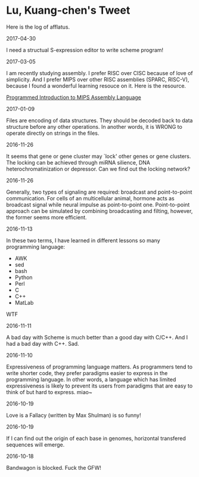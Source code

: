 # Lu, Kuang-chen's Tweet

Here is the log of afflatus.

<article><p>2017-04-30</p>
<p>I need a structual S-expression editor to write scheme program!</p></article><article><p>2017-03-05</p>
<p>I am recently studying assembly. I prefer RISC over CISC because of love of simplicity. And I prefer MIPS over other RISC assemblies (SPARC, RISC-V), because I found a wonderful learning resouce on it. Here is the resource.</p>
<p><a href="http://chortle.ccsu.edu/AssemblyTutorial/index.html">Programmed Introduction to MIPS Assembly Language</a></p></article><article><p>2017-01-09</p>
<p>Files are encoding of data structures. They should be decoded back to data structure before any other operations. In another words, it is WRONG to operate directly on strings in the files. </p></article><article><p>2016-11-26</p>
<p>It seems that gene or gene cluster may `lock' other genes or gene clusters. The locking can be achieved through miRNA silience, DNA heterochromatinization or depressor. Can we find out the locking network?</p></article><article><p>2016-11-26</p>
<p>Generally, two types of signaling are required: broadcast and point-to-point communication. For cells of an multicellular animal, hormone acts as broadcast signal while neural impulse as point-to-point one. Point-to-point approach can be simulated by combining broadcasting and filting, however, the former seems more efficient. </p></article><article><p>2016-11-13</p>
<p>In these two terms, I have learned in different lessons so many programming language: </p>
<ul>
<li>AWK</li>
<li>sed</li>
<li>bash</li>
<li>Python</li>
<li>Perl</li>
<li>C</li>
<li>C++</li>
<li>MatLab</li>
</ul>
<p>WTF</p></article><article><p>2016-11-11</p>
<p>A bad day with Scheme is much better than a good day with C/C++. And I had a bad day with C++. Sad.</p></article><article><p>2016-11-10</p>
<p>Expressiveness of programming language matters. As programmers tend to write shorter code, they prefer paradigms easier to express in the programming language. In other words, a language which has limited expressiveness is likely to prevent its users from paradigms that are easy to think of but hard to express.
miao~</p></article><article><p>2016-10-19</p>
<p>Love is a Fallacy (written by Max Shulman) is so funny!</p></article><article><p>2016-10-19</p>
<p>If I can find out the origin of each base in genomes, horizontal transfered sequences will emerge.</p></article><article><p>2016-10-18</p>
<p>Bandwagon is blocked. Fuck the GFW!</p></article>